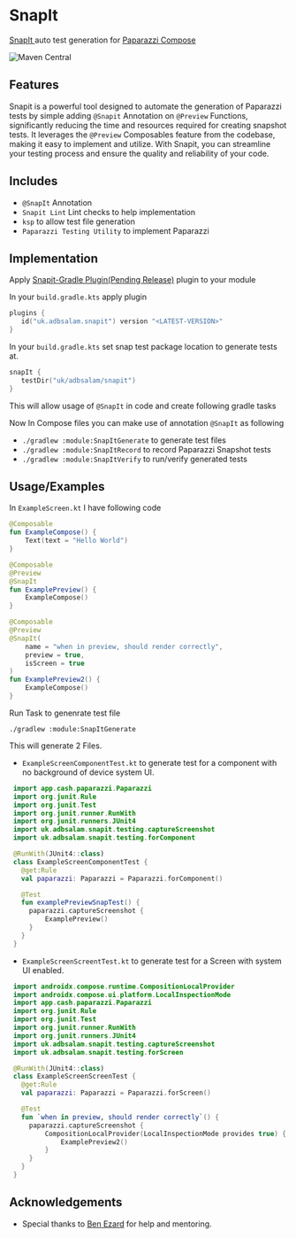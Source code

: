 
# SnapIt

[SnapIt ](https://central.sonatype.com/namespace/uk.adbsalam.snapit) auto test generation for [Paparazzi Compose](https://github.com/cashapp/paparazzi)

![Maven Central](https://img.shields.io/badge/maven_central-v1.0.2-blue)

## Features

Snapit is a powerful tool designed to automate the generation of Paparazzi tests by simple adding ```@Snapit``` Annotation on ```@Preview``` Functions, significantly reducing the time and resources required for creating snapshot tests. It leverages the ```@Preview``` Composables feature from the codebase, making it easy to implement and utilize. With Snapit, you can streamline your testing process and ensure the quality and reliability of your code.

## Includes
- ```@SnapIt``` Annotation
- ```Snapit Lint``` Lint checks to help implementation
- ```ksp``` to allow test file generation
- ```Paparazzi Testing Utility``` to implement Paparazzi 


## Implementation

Apply [Snapit-Gradle Plugin(Pending Release)](https://github.com/MuhammadAbdulSalam/snapit-plugin) plugin to your module

In your ```build.gradle.kts``` apply plugin

```kotlin
plugins {
   id("uk.adbsalam.snapit") version "<LATEST-VERSION>"
}
```

In your ```build.gradle.kts``` set snap test package location to generate tests at.
```kotlin
snapIt {
   testDir("uk/adbsalam/snapit")
}
```

This will allow usage of ```@SnapIt``` in code and create following gradle tasks

Now In Compose files you can make use of annotation ```@SnapIt``` as following

- ```./gradlew :module:SnapItGenerate``` to generate test files
- ```./gradlew :module:SnapItRecord``` to record Paparazzi Snapshot tests
- ```./gradlew :module:SnapItVerify``` to run/verify generated tests




## Usage/Examples

In ```ExampleScreen.kt``` I have following code

```kotlin
@Composable
fun ExampleCompose() {
    Text(text = "Hello World")
}

@Composable
@Preview
@SnapIt
fun ExamplePreview() {
    ExampleCompose()
}

@Composable
@Preview
@SnapIt(
    name = "when in preview, should render correctly",
    preview = true,
    isScreen = true
)
fun ExamplePreview2() {
    ExampleCompose()
}
```
Run Task to genenrate test file

```./gradlew :module:SnapItGenerate```

This will generate 2 Files.
- ```ExampleScreenComponentTest.kt``` to generate test for a component with no
  background of device system UI.
```kotlin
 import app.cash.paparazzi.Paparazzi
 import org.junit.Rule
 import org.junit.Test
 import org.junit.runner.RunWith
 import org.junit.runners.JUnit4
 import uk.adbsalam.snapit.testing.captureScreenshot
 import uk.adbsalam.snapit.testing.forComponent

 @RunWith(JUnit4::class)
 class ExampleScreenComponentTest {
   @get:Rule
   val paparazzi: Paparazzi = Paparazzi.forComponent()

   @Test
   fun examplePreviewSnapTest() {
     paparazzi.captureScreenshot {
         ExamplePreview()
     }
   }
 }
```

- ```ExampleScreenScreentTest.kt``` to generate test for a Screen with system UI enabled.
```kotlin 
 import androidx.compose.runtime.CompositionLocalProvider
 import androidx.compose.ui.platform.LocalInspectionMode
 import app.cash.paparazzi.Paparazzi
 import org.junit.Rule
 import org.junit.Test
 import org.junit.runner.RunWith
 import org.junit.runners.JUnit4
 import uk.adbsalam.snapit.testing.captureScreenshot
 import uk.adbsalam.snapit.testing.forScreen

 @RunWith(JUnit4::class)
 class ExampleScreenScreenTest {
   @get:Rule
   val paparazzi: Paparazzi = Paparazzi.forScreen()

   @Test
   fun `when in preview, should render correctly`() {
     paparazzi.captureScreenshot {
         CompositionLocalProvider(LocalInspectionMode provides true) {
             ExamplePreview2()
         }
     }
   }
 }
```






## Acknowledgements

- Special thanks to [Ben Ezard](https://github.com/Ezard) for help and mentoring.

